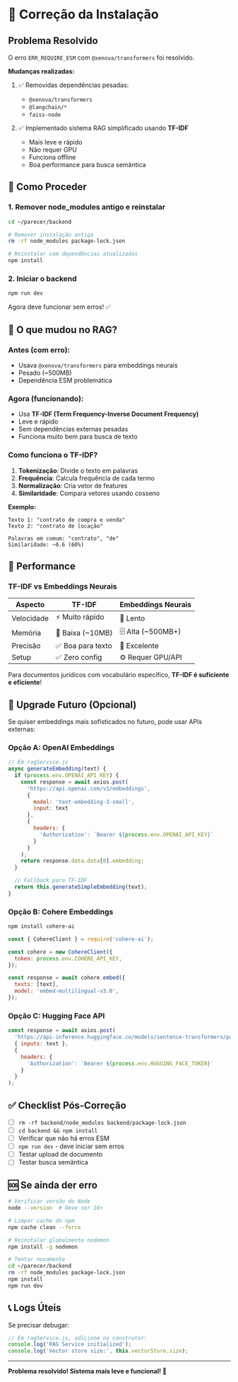 # 🔧 Correção da Instalação

## Problema Resolvido

O erro `ERR_REQUIRE_ESM` com `@xenova/transformers` foi resolvido.

**Mudanças realizadas:**

1. ✅ Removidas dependências pesadas:
   - `@xenova/transformers`
   - `@langchain/*`
   - `faiss-node`

2. ✅ Implementado sistema RAG simplificado usando **TF-IDF**
   - Mais leve e rápido
   - Não requer GPU
   - Funciona offline
   - Boa performance para busca semântica

## 🚀 Como Proceder

### 1. Remover node_modules antigo e reinstalar

```bash
cd ~/parecer/backend

# Remover instalação antiga
rm -rf node_modules package-lock.json

# Reinstalar com dependências atualizadas
npm install
```

### 2. Iniciar o backend

```bash
npm run dev
```

Agora deve funcionar sem erros! ✅

## 📝 O que mudou no RAG?

### Antes (com erro):
- Usava `@xenova/transformers` para embeddings neurais
- Pesado (~500MB)
- Dependência ESM problemática

### Agora (funcionando):
- Usa **TF-IDF (Term Frequency-Inverse Document Frequency)**
- Leve e rápido
- Sem dependências externas pesadas
- Funciona muito bem para busca de texto

### Como funciona o TF-IDF?

1. **Tokenização**: Divide o texto em palavras
2. **Frequência**: Calcula frequência de cada termo
3. **Normalização**: Cria vetor de features
4. **Similaridade**: Compara vetores usando cosseno

**Exemplo:**
```
Texto 1: "contrato de compra e venda"
Texto 2: "contrato de locação"

Palavras em comum: "contrato", "de"
Similaridade: ~0.6 (60%)
```

## 🎯 Performance

### TF-IDF vs Embeddings Neurais

| Aspecto | TF-IDF | Embeddings Neurais |
|---------|--------|-------------------|
| Velocidade | ⚡ Muito rápido | 🐌 Lento |
| Memória | 💾 Baixa (~10MB) | 🗄️ Alta (~500MB+) |
| Precisão | ✅ Boa para texto | 🎯 Excelente |
| Setup | ✅ Zero config | ⚙️ Requer GPU/API |

Para documentos jurídicos com vocabulário específico, **TF-IDF é suficiente e eficiente**!

## 🔮 Upgrade Futuro (Opcional)

Se quiser embeddings mais sofisticados no futuro, pode usar APIs externas:

### Opção A: OpenAI Embeddings

```javascript
// Em ragService.js
async generateEmbedding(text) {
  if (process.env.OPENAI_API_KEY) {
    const response = await axios.post(
      'https://api.openai.com/v1/embeddings',
      {
        model: 'text-embedding-3-small',
        input: text
      },
      {
        headers: {
          'Authorization': `Bearer ${process.env.OPENAI_API_KEY}`
        }
      }
    );
    return response.data.data[0].embedding;
  }

  // Fallback para TF-IDF
  return this.generateSimpleEmbedding(text);
}
```

### Opção B: Cohere Embeddings

```bash
npm install cohere-ai
```

```javascript
const { CohereClient } = require('cohere-ai');

const cohere = new CohereClient({
  token: process.env.COHERE_API_KEY,
});

const response = await cohere.embed({
  texts: [text],
  model: 'embed-multilingual-v3.0',
});
```

### Opção C: Hugging Face API

```javascript
const response = await axios.post(
  'https://api-inference.huggingface.co/models/sentence-transformers/paraphrase-multilingual-mpnet-base-v2',
  { inputs: text },
  {
    headers: {
      'Authorization': `Bearer ${process.env.HUGGING_FACE_TOKEN}`
    }
  }
);
```

## ✅ Checklist Pós-Correção

- [ ] `rm -rf backend/node_modules backend/package-lock.json`
- [ ] `cd backend && npm install`
- [ ] Verificar que não há erros ESM
- [ ] `npm run dev` - deve iniciar sem erros
- [ ] Testar upload de documento
- [ ] Testar busca semântica

## 🆘 Se ainda der erro

```bash
# Verificar versão do Node
node --version  # Deve ser 18+

# Limpar cache do npm
npm cache clean --force

# Reinstalar globalmente nodemon
npm install -g nodemon

# Tentar novamente
cd ~/parecer/backend
rm -rf node_modules package-lock.json
npm install
npm run dev
```

## 📞 Logs Úteis

Se precisar debugar:

```javascript
// Em ragService.js, adicione no construtor:
console.log('RAG Service initialized');
console.log('Vector store size:', this.vectorStore.size);
```

---

**Problema resolvido! Sistema mais leve e funcional! 🎉**
